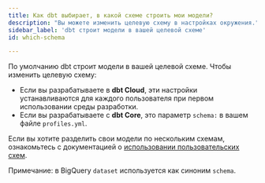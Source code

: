 ```yaml
---
title: Как dbt выбирает, в какой схеме строить мои модели?
description: "Вы можете изменить целевую схему в настройках окружения."
sidebar_label: 'dbt строит модели в вашей целевой схеме'
id: which-schema

---
```

По умолчанию dbt строит модели в вашей целевой схеме. Чтобы изменить целевую схему:
* Если вы разрабатываете в **dbt Cloud**, эти настройки устанавливаются для каждого пользователя при первом использовании среды разработки.
* Если вы разрабатываете с **dbt Core**, это параметр `schema:` в вашем файле `profiles.yml`.

Если вы хотите разделить свои модели по нескольким схемам, ознакомьтесь с документацией о [использовании пользовательских схем](/docs/build/custom-schemas).

Примечание: в BigQuery `dataset` используется как синоним `schema`.